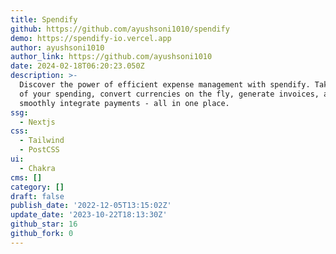 ```yaml
---
title: Spendify
github: https://github.com/ayushsoni1010/spendify
demo: https://spendify-io.vercel.app
author: ayushsoni1010
author_link: https://github.com/ayushsoni1010
date: 2024-02-18T06:20:23.050Z
description: >-
  Discover the power of efficient expense management with spendify. Take control
  of your spending, convert currencies on the fly, generate invoices, and
  smoothly integrate payments - all in one place.
ssg:
  - Nextjs
css:
  - Tailwind
  - PostCSS
ui:
  - Chakra
cms: []
category: []
draft: false
publish_date: '2022-12-05T13:15:02Z'
update_date: '2023-10-22T18:13:30Z'
github_star: 16
github_fork: 0
---
```

